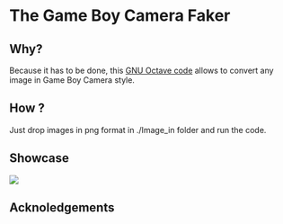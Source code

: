 # The Game Boy Camera Faker

## Why?
Because it has to be done, this [GNU Octave code](https://octave.org/) allows to convert any image in Game Boy Camera style. 

## How ?
Just drop images in png format in ./Image_in folder and run the code.

## Showcase
![](Pulp.gif)

## Acknoledgements
